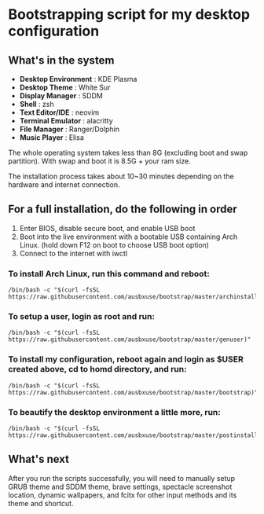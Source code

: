 # Bootstrapping script for my desktop configuration

## What's in the system
- **Desktop Environment**                 : KDE Plasma 
- **Desktop Theme**                       : White Sur
- **Display Manager**                     : SDDM
- **Shell**                               : zsh
- **Text Editor/IDE**                     : neovim
- **Terminal Emulator**                   : alacritty
- **File Manager**                        : Ranger/Dolphin
- **Music Player**                        : Elisa

The whole operating system takes less than 8G (excluding boot and swap partition). With swap and boot it is 8.5G + your ram size.

The installation process takes about 10~30 minutes depending on the hardware and internet connection.

## For a full installation, do the following in order

1. Enter BIOS, disable secure boot, and enable USB boot
2. Boot into the live environment with a bootable USB containing Arch Linux. (hold down F12 on boot to choose USB boot option)
3. Connect to the internet with iwctl

### To install Arch Linux, run this command and reboot:
```
/bin/bash -c "$(curl -fsSL https://raw.githubusercontent.com/ausbxuse/bootstrap/master/archinstall)"
```

### To setup a user, login as root and run:
```
/bin/bash -c "$(curl -fsSL https://raw.githubusercontent.com/ausbxuse/bootstrap/master/genuser)"
```

### To install my configuration, reboot again and login as $USER created above, cd to homd directory, and run:
```
/bin/bash -c "$(curl -fsSL https://raw.githubusercontent.com/ausbxuse/bootstrap/master/bootstrap)"
```

### To beautify the desktop environment a little more, run:
```
/bin/bash -c "$(curl -fsSL https://raw.githubusercontent.com/ausbxuse/bootstrap/master/postinstall)"
```

## What's next
After you run the scripts successfully, you will need to manually setup GRUB theme and SDDM theme, brave settings, spectacle screenshot location, dynamic wallpapers, and fcitx for other input methods and its theme and shortcut.
